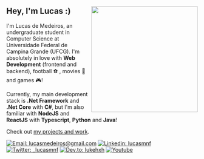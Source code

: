 <div>
<img align="right" src="https://i.imgur.com/AuMxVNk.jpg" width="280" />

## Hey, I'm Lucas :)

I'm Lucas de Medeiros, an undergraduate student in Computer Science at Universidade Federal de Campina Grande (UFCG). I'm absolutely in love with **Web Development** (frontend and backend), football :soccer: , movies :cinema: and games :video_game:!

Currently, my main development stack is **.Net Framework** and **.Net Core** with **C#**, but I'm also familiar with **NodeJS** and **ReactJS** with **Typescript**, **Python** and **Java**!

Check out [my projects and work](https://lucasmedeiros.github.io/projects).

[![Email: lucasmedeiros@gmail.com](https://img.shields.io/badge/-Mail-c14438?style=flat-square&logo=Gmail&logoColor=white&link=mailto:lucasmed812@gmail.com)](mailto:lucasmed812@gmail.com)
[![Linkedin: lucasmnf](https://img.shields.io/badge/-LinkedIn-blue?style=flat-square&logo=Linkedin&logoColor=white&link=https://www.linkedin.com/in/lucasmnf/)](https://www.linkedin.com/in/lucasmnf/)
[![Twitter: _lucasmnf](https://img.shields.io/badge/-Twitter-424B54.svg?style=flat-square&logo=twitter&logoColor=FFFFFF&color=009FFD)](https://twitter.com/_lucasmnf)
[![Dev.to: lukehxh](https://img.shields.io/badge/-Posts-424B54.svg?style=flat-square&logo=Dev.to&logoColor=FFFFFF&color=424B54)](https://dev.to/lukehxh)
[![Youtube](https://img.shields.io/badge/-Videos-424B54.svg?style=flat-square&logo=youtube&logoColor=FFFFFF&color=BC2C1A)](https://www.youtube.com/channel/UCLlxw0ys56q3t0JJhPOw4-w/videos)

</div>

